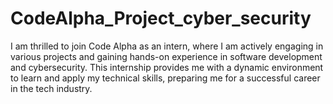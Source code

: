 # CodeAlpha_Project_cyber_security

I am thrilled to join Code Alpha as an intern, where I am actively engaging in various projects and gaining hands-on experience in software development and cybersecurity. This internship provides me with a dynamic environment to learn and apply my technical skills, preparing me for a successful career in the tech industry.
